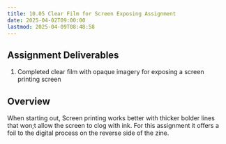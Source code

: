 ```yaml
---
title: 10.05 Clear Film for Screen Exposing Assignment
date: 2025-04-02T09:00:00
lastmod: 2025-04-09T08:48:58
---
```


## Assignment Deliverables

1. Completed clear film with opaque imagery for exposing a screen printing screen

## Overview

When starting out, Screen printing works better with thicker bolder lines that won;t allow the screen to clog with ink. For this assignment it offers a foil to the digital process on the reverse side of the zine.
